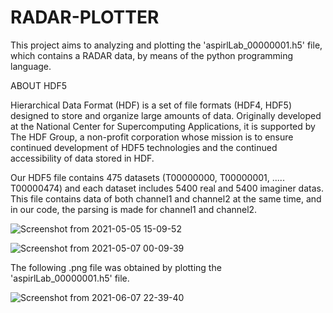 # RADAR-PLOTTER

This project aims to analyzing and plotting the 'aspirlLab_00000001.h5' file, which contains a RADAR data, by means of the python programming language.


ABOUT HDF5

Hierarchical Data Format (HDF) is a set of file formats (HDF4, HDF5) designed to store and organize large amounts of data. Originally developed at the National Center for Supercomputing Applications, it is supported by The HDF Group, a non-profit corporation whose mission is to ensure continued development of HDF5 technologies and the continued accessibility of data stored in HDF.

Our HDF5 file contains 475 datasets (T00000000, T00000001, ..... T00000474) and each dataset includes 5400 real and 5400 imaginer datas. This file contains data of both channel1 and channel2 at the same time, and in our code, the parsing is made for channel1 and channel2.

![Screenshot from 2021-05-05 15-09-52](https://user-images.githubusercontent.com/52501795/118789798-cf2ad880-b89d-11eb-84e8-f2a3132ec2c8.png)

![Screenshot from 2021-05-07 00-09-39](https://user-images.githubusercontent.com/52501795/118412274-cbcafd80-b6a1-11eb-8293-237e4058e1a5.png)





The following .png file was obtained by plotting the 'aspirlLab_00000001.h5' file.

![Screenshot from 2021-06-07 22-39-40](https://user-images.githubusercontent.com/52501795/121057820-5ba72780-c7c8-11eb-918d-4ddfb9384d34.png)
